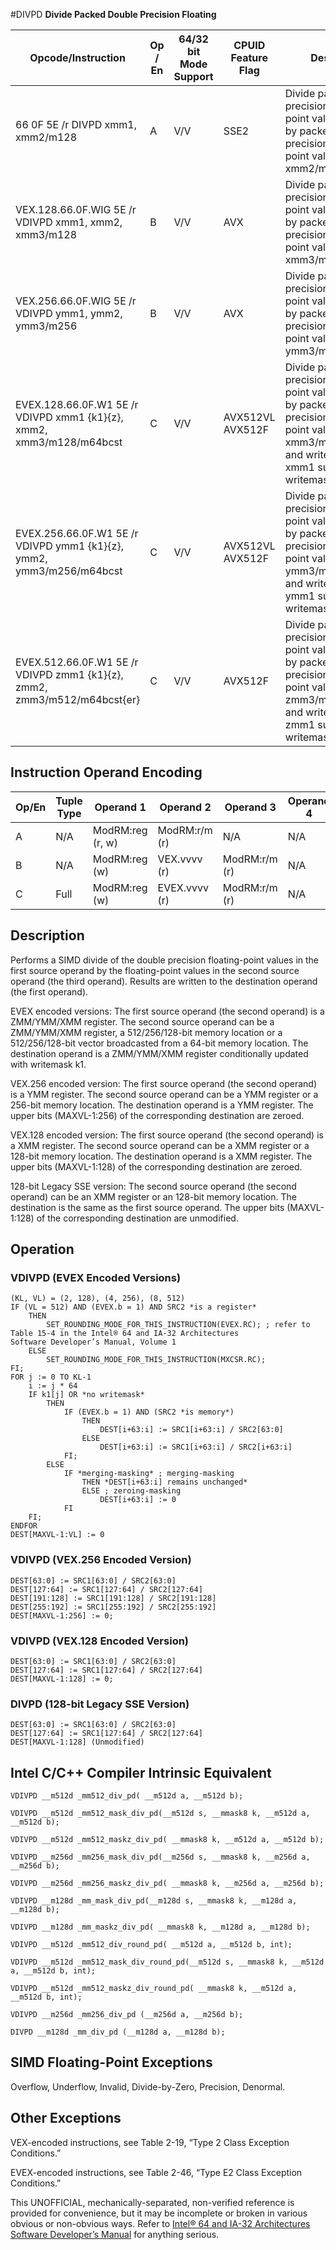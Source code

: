 #DIVPD
**Divide Packed Double Precision Floating**

| Opcode/Instruction                                                       | Op / En | 64/32 bit Mode Support | CPUID Feature Flag | Description                                                                                                                                                                           |
| ------------------------------------------------------------------------ | ------- | ---------------------- | ------------------ | ------------------------------------------------------------------------------------------------------------------------------------------------------------------------------------- |
| 66 0F 5E /r DIVPD xmm1, xmm2/m128                                        | A       | V/V                    | SSE2               | Divide packed double precision floating-point values in xmm1 by packed double precision floating-point values in xmm2/mem.                                                            |
| VEX.128.66.0F.WIG 5E /r VDIVPD xmm1, xmm2, xmm3/m128                     | B       | V/V                    | AVX                | Divide packed double precision floating-point values in xmm2 by packed double precision floating-point values in xmm3/mem.                                                            |
| VEX.256.66.0F.WIG 5E /r VDIVPD ymm1, ymm2, ymm3/m256                     | B       | V/V                    | AVX                | Divide packed double precision floating-point values in ymm2 by packed double precision floating-point values in ymm3/mem.                                                            |
| EVEX.128.66.0F.W1 5E /r VDIVPD xmm1 {k1}{z}, xmm2, xmm3/m128/m64bcst     | C       | V/V                    | AVX512VL AVX512F   | Divide packed double precision floating-point values in xmm2 by packed double precision floating-point values in xmm3/m128/m64bcst and write results to xmm1 subject to writemask k1. |
| EVEX.256.66.0F.W1 5E /r VDIVPD ymm1 {k1}{z}, ymm2, ymm3/m256/m64bcst     | C       | V/V                    | AVX512VL AVX512F   | Divide packed double precision floating-point values in ymm2 by packed double precision floating-point values in ymm3/m256/m64bcst and write results to ymm1 subject to writemask k1. |
| EVEX.512.66.0F.W1 5E /r VDIVPD zmm1 {k1}{z}, zmm2, zmm3/m512/m64bcst{er} | C       | V/V                    | AVX512F            | Divide packed double precision floating-point values in zmm2 by packed double precision floating-point values in zmm3/m512/m64bcst and write results to zmm1 subject to writemask k1. |

## Instruction Operand Encoding

| Op/En | Tuple Type | Operand 1        | Operand 2     | Operand 3     | Operand 4 |
| ----- | ---------- | ---------------- | ------------- | ------------- | --------- |
| A     | N/A        | ModRM:reg (r, w) | ModRM:r/m (r) | N/A           | N/A       |
| B     | N/A        | ModRM:reg (w)    | VEX.vvvv (r)  | ModRM:r/m (r) | N/A       |
| C     | Full       | ModRM:reg (w)    | EVEX.vvvv (r) | ModRM:r/m (r) | N/A       |

## Description

Performs a SIMD divide of the double precision floating-point values in the first source operand by the floating-point values in the second source operand (the third operand). Results are written to the destination operand (the first operand).

EVEX encoded versions: The first source operand (the second operand) is a ZMM/YMM/XMM register. The second source operand can be a ZMM/YMM/XMM register, a 512/256/128-bit memory location or a 512/256/128-bit vector broadcasted from a 64-bit memory location. The destination operand is a ZMM/YMM/XMM register conditionally updated with writemask k1.

VEX.256 encoded version: The first source operand (the second operand) is a YMM register. The second source operand can be a YMM register or a 256-bit memory location. The destination operand is a YMM register. The upper bits (MAXVL-1:256) of the corresponding destination are zeroed.

VEX.128 encoded version: The first source operand (the second operand) is a XMM register. The second source operand can be a XMM register or a 128-bit memory location. The destination operand is a XMM register. The upper bits (MAXVL-1:128) of the corresponding destination are zeroed.

128-bit Legacy SSE version: The second source operand (the second operand) can be an XMM register or an 128-bit memory location. The destination is the same as the first source operand. The upper bits (MAXVL-1:128) of the corresponding destination are unmodified.

## Operation

### VDIVPD (EVEX Encoded Versions)

```
(KL, VL) = (2, 128), (4, 256), (8, 512)
IF (VL = 512) AND (EVEX.b = 1) AND SRC2 *is a register*
    THEN
        SET_ROUNDING_MODE_FOR_THIS_INSTRUCTION(EVEX.RC); ; refer to Table 15-4 in the Intel® 64 and IA-32 Architectures
Software Developer’s Manual, Volume 1
    ELSE
        SET_ROUNDING_MODE_FOR_THIS_INSTRUCTION(MXCSR.RC);
FI;
FOR j := 0 TO KL-1
    i := j * 64
    IF k1[j] OR *no writemask*
        THEN
            IF (EVEX.b = 1) AND (SRC2 *is memory*)
                THEN
                    DEST[i+63:i] := SRC1[i+63:i] / SRC2[63:0]
                ELSE
                    DEST[i+63:i] := SRC1[i+63:i] / SRC2[i+63:i]
            FI;
        ELSE
            IF *merging-masking* ; merging-masking
                THEN *DEST[i+63:i] remains unchanged*
                ELSE ; zeroing-masking
                    DEST[i+63:i] := 0
            FI
    FI;
ENDFOR
DEST[MAXVL-1:VL] := 0

```

### VDIVPD (VEX.256 Encoded Version)

```
DEST[63:0] := SRC1[63:0] / SRC2[63:0]
DEST[127:64] := SRC1[127:64] / SRC2[127:64]
DEST[191:128] := SRC1[191:128] / SRC2[191:128]
DEST[255:192] := SRC1[255:192] / SRC2[255:192]
DEST[MAXVL-1:256] := 0;

```

### VDIVPD (VEX.128 Encoded Version)

```
DEST[63:0] := SRC1[63:0] / SRC2[63:0]
DEST[127:64] := SRC1[127:64] / SRC2[127:64]
DEST[MAXVL-1:128] := 0;

```

### DIVPD (128-bit Legacy SSE Version)

```
DEST[63:0] := SRC1[63:0] / SRC2[63:0]
DEST[127:64] := SRC1[127:64] / SRC2[127:64]
DEST[MAXVL-1:128] (Unmodified)

```

## Intel C/C++ Compiler Intrinsic Equivalent

```
VDIVPD __m512d _mm512_div_pd( __m512d a, __m512d b);

```

```
VDIVPD __m512d _mm512_mask_div_pd(__m512d s, __mmask8 k, __m512d a, __m512d b);

```

```
VDIVPD __m512d _mm512_maskz_div_pd( __mmask8 k, __m512d a, __m512d b);

```

```
VDIVPD __m256d _mm256_mask_div_pd(__m256d s, __mmask8 k, __m256d a, __m256d b);

```

```
VDIVPD __m256d _mm256_maskz_div_pd( __mmask8 k, __m256d a, __m256d b);

```

```
VDIVPD __m128d _mm_mask_div_pd(__m128d s, __mmask8 k, __m128d a, __m128d b);

```

```
VDIVPD __m128d _mm_maskz_div_pd( __mmask8 k, __m128d a, __m128d b);

```

```
VDIVPD __m512d _mm512_div_round_pd( __m512d a, __m512d b, int);

```

```
VDIVPD __m512d _mm512_mask_div_round_pd(__m512d s, __mmask8 k, __m512d a, __m512d b, int);

```

```
VDIVPD __m512d _mm512_maskz_div_round_pd( __mmask8 k, __m512d a, __m512d b, int);

```

```
VDIVPD __m256d _mm256_div_pd (__m256d a, __m256d b);

```

```
DIVPD __m128d _mm_div_pd (__m128d a, __m128d b);

```

## SIMD Floating-Point Exceptions

Overflow, Underflow, Invalid, Divide-by-Zero, Precision, Denormal.

## Other Exceptions

VEX-encoded instructions, see Table 2-19, “Type 2 Class Exception Conditions.”

EVEX-encoded instructions, see Table 2-46, “Type E2 Class Exception Conditions.”

This UNOFFICIAL, mechanically-separated, non-verified reference is provided for convenience, but it may be
incomplete or broken in various obvious or non-obvious
ways. Refer to [Intel® 64 and IA-32 Architectures Software Developer’s Manual](https://software.intel.com/en-us/download/intel-64-and-ia-32-architectures-sdm-combined-volumes-1-2a-2b-2c-2d-3a-3b-3c-3d-and-4) for anything serious.
